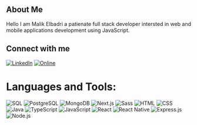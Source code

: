 ##  About Me
Hello I am Malik Elbadri a patienate full stack developer intersted in web and mobile applications development using JavaScript.<br>

##  Connect with me
[![LinkedIn](https://img.shields.io/badge/LinkedIn-%230077B5.svg?logo=linkedin&logoColor=white)](https://www.linkedin.com/in/maliklar/)
[![Online](https://img.shields.io/badge/Online%20Portfolio-%230077B5.svg?logo=globe&logoColor=white)](https://octet8.dev)


#  Languages and Tools:
![SQL](https://img.shields.io/badge/SQL-Database-45aaf2?style=for-the-badge&logo=sql)
![PostgreSQL](https://img.shields.io/badge/PostgreSQL-Database-336791?style=for-the-badge&logo=postgresql)
![MongoDB](https://img.shields.io/badge/MongoDB-Database-13aa52?style=for-the-badge&logo=mongodb)
![Next.js](https://img.shields.io/badge/Next.js-Framework-000000?style=for-the-badge&logo=next.js)
![Sass](https://img.shields.io/badge/Sass-Styles-cc6699?style=for-the-badge&logo=sass)
![HTML](https://img.shields.io/badge/HTML-Markup-e34f26?style=for-the-badge&logo=html5)
![CSS](https://img.shields.io/badge/CSS-Styles-1572b6?style=for-the-badge&logo=css3)
![Java](https://img.shields.io/badge/Java-8%2B-b07219?style=for-the-badge&logo=java)
![TypeScript](https://img.shields.io/badge/TypeScript-3.7%2B-3178c6?style=for-the-badge&logo=typescript)
![JavaScript](https://img.shields.io/badge/JavaScript-ES6%2B-f1e05a?style=for-the-badge&logo=javascript)
![React](https://img.shields.io/badge/React-Library-61DAFB?style=for-the-badge&logo=react)
![React Native](https://img.shields.io/badge/React_Native-Framework-61DAFB?style=for-the-badge&logo=react)
![Express.js](https://img.shields.io/badge/Express.js-Framework-000000?style=for-the-badge&logo=express)
![Node.js](https://img.shields.io/badge/Node.js-Runtime-8cc84b?style=for-the-badge&logo=node.js)



